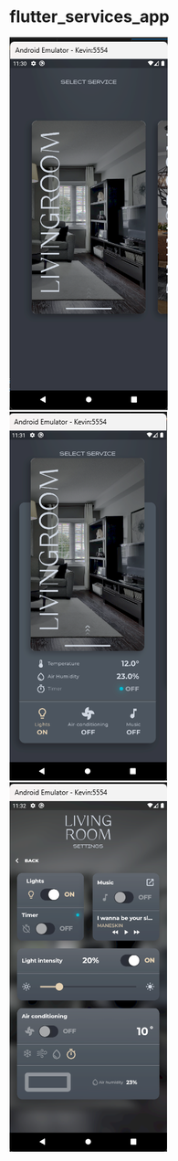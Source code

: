 # flutter_services_app

<img src="https://github.com/Lelegoyeng/flutter-service-app/blob/main/Gambar1.png" alt="Gambar 1">
<img src="https://github.com/Lelegoyeng/flutter-service-app/blob/main/Gambar2.png" alt="Gambar 2">
<img src="https://github.com/Lelegoyeng/flutter-service-app/blob/main/Gambar3.png" alt="Gambar 3">

